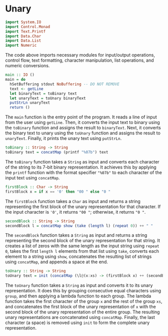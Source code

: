 # Unary

```haskell
import System.IO
import Control.Monad
import Text.Printf
import Data.Char
import Data.List
import Numeric
```

The code above imports necessary modules for input/output operations, control flow, text formatting, character manipulation, list operations, and numeric conversions.

```haskell
main :: IO ()
main = do
  hSetBuffering stdout NoBuffering -- DO NOT REMOVE
  text <- getLine
  let binaryText = toBinary text
  let unaryText = toUnary binaryText
  putStrLn unaryText
  return ()
```

The `main` function is the entry point of the program. It reads a line of input from the user using `getLine`. Then, it converts the input text to binary using the `toBinary` function and assigns the result to `binaryText`. Next, it converts the binary text to unary using the `toUnary` function and assigns the result to `unaryText`. Finally, it prints the unary text using `putStrLn`.

```haskell
toBinary :: String -> String
toBinary text = concatMap (printf "%07b") text
```

The `toBinary` function takes a `String` as input and converts each character of the string to its 7-bit binary representation. It achieves this by applying the `printf` function with the format specifier `"%07b"` to each character of the input text using `concatMap`.

```haskell
firstBlock :: Char -> String
firstBlock x = if x == '0' then "00 " else "0 "
```

The `firstBlock` function takes a `Char` as input and returns a string representing the first block of the unary representation for that character. If the input character is `'0'`, it returns `"00 "`; otherwise, it returns `"0 "`.

```haskell
secondBlock :: String -> String
secondBlock l = concatMap show (take (length l) (repeat 0)) ++ " "
```

The `secondBlock` function takes a `String` as input and returns a string representing the second block of the unary representation for that string. It creates a list of zeros with the same length as the input string using `repeat 0`, takes the first `length l` elements from that list using `take`, converts each element to a string using `show`, concatenates the resulting list of strings using `concatMap`, and appends a space at the end.

```haskell
toUnary :: String -> String
toUnary text = init (concatMap (\l@(x:xs) -> (firstBlock x) ++ (secondBlock l)) (group text))
```

The `toUnary` function takes a `String` as input and converts it to its unary representation. It does this by grouping consecutive equal characters using `group`, and then applying a lambda function to each group. The lambda function takes the first character of the group `x` and the rest of the group `xs`, and concatenates the first block of the unary representation of `x` with the second block of the unary representation of the entire group. The resulting unary representations are concatenated using `concatMap`. Finally, the last character (a space) is removed using `init` to form the complete unary representation.
